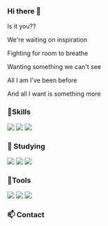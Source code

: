 ### Hi there 👋

<!--
**Eunsook-Lee/Eunsook-Lee** is a ✨ _special_ ✨ repository because its `README.md` (this file) appears on your GitHub profile.

Here are some ideas to get you started:

- 🔭 I’m currently working on ...
- 🌱 I’m currently learning ...
- 👯 I’m looking to collaborate on ...
- 🤔 I’m looking for help with ...
- 💬 Ask me about ...
- 📫 How to reach me: ...
- 😄 Pronouns: ...
- ⚡ Fun fact: ...
-->
<!-- ![header](https://capsule-render.vercel.app/api?type=waving&color=4FE6D0&height=300&section=header&text=minseo%20cho&fontSize=70)
-->

Is it you??

We're waiting on inspiration

Fighting for room to breathe

Wanting something we can't see

All I am I've been before

And all I want is something more

###  :muscle:Skills
<p>

<img src="https://img.shields.io/badge/JAVA-007396?style=flat-square&logo=JAVA&logoColor=white" />
<img src="https://img.shields.io/badge/JAVASCRIPT-007396?style=flat-square&logo=JAVA&logoColor=white" />
<img src="https://img.shields.io/badge/MYSQL-007396?style=flat-square&logo=MYSQL&logoColor=white" />

</p>

### :seedling: Studying
<p>
<img src="https://img.shields.io/badge/React-61DAFB?style=flat-square&logo=React&logoColor=white" />
<img src="https://img.shields.io/badge/Spring-6DB33F?style=flat-square&logo=jQuery&logoColor=white" />
<img src="https://img.shields.io/badge/SpringBoot-6DB33F?style=flat-square&logo=SpringBoot&logoColor=white" />
</p>  

###  :hammer:Tools

<p>
<img src="https://img.shields.io/badge/Notion-181717?style=flat-square&logoGitHub&logoColor=white" />
<img src="https://img.shields.io/badge/Slack-E34F26?style=flat-square&logo=HTML5&logoColor=white" />
<img src="https://img.shields.io/badge/Git-F05032?style=flat-square&logo=Git&logoColor=white" />
</p>





###  :mailbox: Contact
